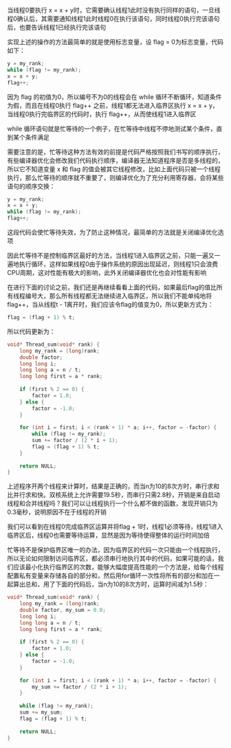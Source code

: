 当线程0要执行 x = x + y时，它需要确认线程1此时没有执行同样的语句，一旦线程0确认后，其需要通知线程1此时线程0在执行该语句，同时线程0执行完该语句后，也要告诉线程1已经执行完该语句

实现上述的操作的方法最简单的就是使用标志变量，设 flag = 0为标志变量，代码如下：

```c++
y = my_rank;
while (flag != my_rank);
x = x + y;
flag++;
```

因为 flag 的初值为0，所以编号不为0的线程会在 while 循环不断循环，知道条件为假，而且在线程0执行 flag++ 之前，线程1都无法进入临界区执行 x = x + y，当线程0执行完临界区的代码时，执行 flag++，从而使线程1进入临界区

while 循环语句就是忙等待的一个例子，在忙等待中线程不停地测试某个条件，直到某个条件满足



需要注意的是，忙等待这种方法有效的前提是代码严格按照我们书写的顺序执行，有些编译器优化会修改我们代码执行顺序，编译器无法知道程序是否是多线程的，所以它不知道变量 x 和 flag 的值会被其它线程修改，比如上面代码只被一个线程执行，那么忙等待的顺序就不重要了，则编译优化为了充分利用寄存器，会将某些语句的顺序交换：

```c++
y = my_rank;
x = x + y;
while (flag != my_rank);
flag++;
```

这段代码会使忙等待失效，为了防止这种情况，最简单的方法就是关闭编译优化选项



因此忙等待不是控制临界区最好的方法，当线程1进入临界区之前，只能一遍又一遍地执行循环，这样如果线程0由于操作系统的原因出现延迟，则线程1只会浪费CPU周期，这对性能有极大的影响，此外关闭编译器优化也会对性能有影响



在进行下面的讨论之前，我们还是再继续看看上面的代码，如果最后flag的值比所有线程编号大，那么所有线程都无法继续进入临界区，所以我们不能单纯地将flag++，当从线程t - 1离开时，我们应该令flag的值变为0，所以更新方式为：

```c++
flag = (flag + 1) % t;
```



所以代码更新为：

```c++
void* Thread_sum(void* rank) {
    long my_rank = (long)rank;
    double factor;
    long long i;
    long long a = n / t;
    long long first = a * rank;
    
    if (first % 2 == 0) {
        factor = 1.0;
    } else {
        factor = -1.0;
    }
    
    for (int i = first; i < (rank + 1) * a; i++, factor = -factor) {
        while (flag != my_rank);
        sum += factor / (2 * i + 1);
        flag = (flag + 1) % t;
    }
    
    return NULL;
}
```

上述程序开两个线程来计算时，结果是正确的，而当n为10的8次方时，串行求和比并行求和快。双核系统上允许需要19.5秒，而串行只需2.8秒，开销是来自启动线程和合并线程吗？我们可以让线程执行一个什么都不做的函数，发现开销只为0.3毫秒，说明原因不在于线程的开销

我们可以看到在线程0完成临界区运算并将flag + 1时，线程1必须等待，线程1进入临界区后，线程0也需要等待运算，显然是因为等待使得整体的运行时间加倍



忙等待不是保护临界区唯一的办法，因为临界区的代码一次只能由一个线程执行，所以无论如何限制访问临界区，都必须串行地执行其中的代码，如果可能的话，我们应该最小化执行临界区的次数，能够大幅度提高性能的一个方法是，给每个线程配置私有变量来存储各自的部分和，然后用for循环一次性将所有的部分和加在一起算出总和，用了下面的代码后，当n为10的8次方时，运算时间减为1.5秒：

```c++
void* Thread_sum(void* rank) {
    long my_rank = (long)rank;
    double factor, my_sum = 0.0;
    long long i;
    long long a = n / t;
    long long first = a * rank;
    
    if (first % 2 == 0) {
        factor = 1.0;
    } else {
        factor = -1.0;
    }
    
    for (int i = first; i < (rank + 1) * a; i++, factor = -factor) {
        my_sum += factor / (2 * i + 1);
    }
    
    while (flag != my_rank);
    sum += my_sum;
    flag = (flag + 1) % t;
    
    return NULL;
}
```

